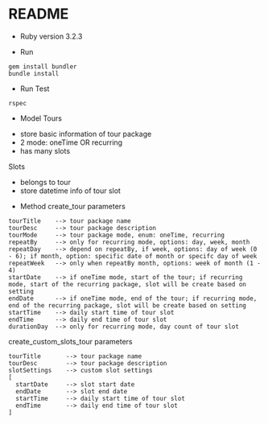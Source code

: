 # README
* Ruby version
3.2.3


* Run
```
gem install bundler
bundle install
```


* Run Test
```
rspec
```


* Model
Tours
- store basic information of tour package 
- 2 mode: oneTime OR recurring
- has many slots 

Slots
- belongs to tour
- store datetime info of tour slot


* Method 
create_tour parameters
```
tourTitle    --> tour package name
tourDesc     --> tour package description
tourMode     --> tour package mode, enum: oneTime, recurring
repeatBy     --> only for recurring mode, options: day, week, month
repeatDay    --> depend on repeatBy, if week, options: day of week (0 - 6); if month, option: specific date of month or specifc day of week
repeatWeek   --> only when repeatBy month, options: week of month (1 - 4)
startDate    --> if oneTime mode, start of the tour; if recurring mode, start of the recurring package, slot will be create based on setting
endDate      --> if oneTime mode, end of the tour; if recurring mode, end of the recurring package, slot will be create based on setting
startTime    --> daily start time of tour slot
endTime      --> daily end time of tour slot
durationDay  --> only for recurring mode, day count of tour slot
```

create_custom_slots_tour parameters
```
tourTitle       --> tour package name
tourDesc        --> tour package description
slotSettings    --> custom slot settings
[
  startDate     --> slot start date
  endDate       --> slot end date
  startTime     --> daily start time of tour slot
  endTime       --> daily end time of tour slot
]
```